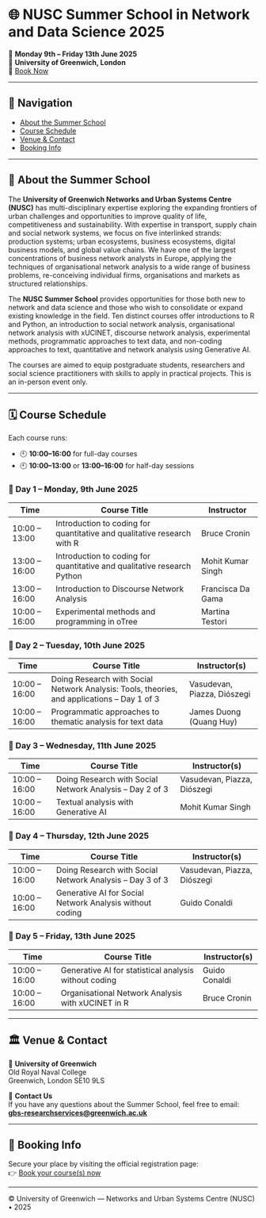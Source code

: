 # 🌐 NUSC Summer School in Network and Data Science 2025

📅 **Monday 9th – Friday 13th June 2025**  
📍 **University of Greenwich, London**  
🔗 [Book Now](https://store.gre.ac.uk/conferences-and-events/faculties-schools/fob/conferences-events/nusc-summer-school-in-network-and-data-science)

---

## 🧭 Navigation

- [About the Summer School](#about-the-summer-school)
- [Course Schedule](#course-schedule)
- [Venue & Contact](#venue--contact)
- [Booking Info](#booking-info)

---

## 📘 About the Summer School

The **University of Greenwich Networks and Urban Systems Centre (NUSC)** has multi-disciplinary expertise exploring the expanding frontiers of urban challenges and opportunities to improve quality of life, competitiveness and sustainability. With expertise in transport, supply chain and social network systems, we focus on five interlinked strands: production systems; urban ecosystems, business ecosystems, digital business models, and global value chains. We have one of the largest concentrations of business network analysts in Europe, applying the techniques of organisational network analysis to a wide range of business problems, re-conceiving individual firms, organisations and markets as structured relationships.

The **NUSC Summer School** provides opportunities for those both new to network and data science and those who wish to consolidate or expand existing knowledge in the field. Ten distinct courses offer introductions to R and Python, an introduction to social network analysis, organisational network analysis with xUCINET, discourse network analysis, experimental methods, programmatic approaches to text data, and non-coding approaches to text, quantitative and network analysis using Generative AI.

The courses are aimed to equip postgraduate students, researchers and social science practitioners with skills to apply in practical projects. This is an in-person event only.

---

## 🗓️ Course Schedule

Each course runs:
- 🕙 **10:00–16:00** for full-day courses  
- 🕙 **10:00–13:00** or **13:00–16:00** for half-day sessions

### 📅 Day 1 – Monday, 9th June 2025
| Time            | Course Title                                                                                      | Instructor                 |
|-----------------|----------------------------------------------------------------------------------------------------|----------------------------|
| 10:00 – 13:00   | Introduction to coding for quantitative and qualitative research with R                            | Bruce Cronin               |
| 13:00 – 16:00   | Introduction to coding for quantitative and qualitative research Python                            | Mohit Kumar Singh          |
| 13:00 – 16:00   | Introduction to Discourse Network Analysis                                                         | Francisca Da Gama          |
| 10:00 – 16:00   | Experimental methods and programming in oTree                                                      | Martina Testori            |

### 📅 Day 2 – Tuesday, 10th June 2025
| Time            | Course Title                                                                                      | Instructor(s)               |
|-----------------|----------------------------------------------------------------------------------------------------|-----------------------------|
| 10:00 – 16:00   | Doing Research with Social Network Analysis: Tools, theories, and applications – Day 1 of 3       | Vasudevan, Piazza, Diószegi |
| 10:00 – 16:00   | Programmatic approaches to thematic analysis for text data                                        | James Duong (Quang Huy)     |

### 📅 Day 3 – Wednesday, 11th June 2025
| Time            | Course Title                                                                                      | Instructor(s)               |
|-----------------|----------------------------------------------------------------------------------------------------|-----------------------------|
| 10:00 – 16:00   | Doing Research with Social Network Analysis – Day 2 of 3                                          | Vasudevan, Piazza, Diószegi |
| 10:00 – 16:00   | Textual analysis with Generative AI                                                               | Mohit Kumar Singh           |

### 📅 Day 4 – Thursday, 12th June 2025
| Time            | Course Title                                                                                      | Instructor(s)               |
|-----------------|----------------------------------------------------------------------------------------------------|-----------------------------|
| 10:00 – 16:00   | Doing Research with Social Network Analysis – Day 3 of 3                                          | Vasudevan, Piazza, Diószegi |
| 10:00 – 16:00   | Generative AI for Social Network Analysis without coding                                          | Guido Conaldi               |

### 📅 Day 5 – Friday, 13th June 2025
| Time            | Course Title                                                                                      | Instructor(s)               |
|-----------------|----------------------------------------------------------------------------------------------------|-----------------------------|
| 10:00 – 16:00   | Generative AI for statistical analysis without coding                                             | Guido Conaldi               |
| 10:00 – 16:00   | Organisational Network Analysis with xUCINET in R                                                 | Bruce Cronin                |

---

## 🏛️ Venue & Contact

📍 **University of Greenwich**  
Old Royal Naval College  
Greenwich, London SE10 9LS  

📧 **Contact Us**  
If you have any questions about the Summer School, feel free to email:  
**[gbs-researchservices@greenwich.ac.uk](mailto:gbs-researchservices@greenwich.ac.uk)**

---

## 🧾 Booking Info

Secure your place by visiting the official registration page:  
👉 [Book your course(s) now](https://store.gre.ac.uk/conferences-and-events/faculties-schools/fob/conferences-events/nusc-summer-school-in-network-and-data-science)

---

© University of Greenwich — Networks and Urban Systems Centre (NUSC) • 2025

